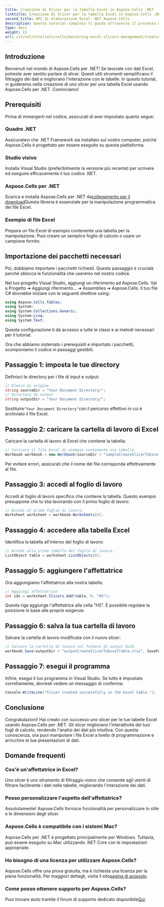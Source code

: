 ```yaml
---
title: Creazione di Slicer per la tabella Excel in Aspose.Cells .NET
linktitle: Creazione di Slicer per la tabella Excel in Aspose.Cells .NET
second_title: API di elaborazione Excel .NET Aspose.Cells
description: Questo tutorial completo ti guida attraverso il processo di creazione di slicer per tabelle Excel usando Aspose.Cells per .NET. Scopri come impostare il tuo ambiente, caricare una cartella di lavoro Excel e aggiungere slicer interattivi per migliorare le tue capacità di analisi dei dati.
type: docs
weight: 11
url: /it/net/tutorials/cells/mastering-excel-slicers-management/creating-slicer-for-excel-table/
---
```

## Introduzione

Benvenuti nel mondo di Aspose.Cells per .NET! Se lavorate con dati Excel, potreste aver sentito parlare di slicer. Questi utili strumenti semplificano il filtraggio dei dati e migliorano l'interazione con le tabelle. In questo tutorial, vi guideremo nella creazione di uno slicer per una tabella Excel usando Aspose.Cells per .NET. Cominciamo!

## Prerequisiti

Prima di immergerti nel codice, assicurati di aver impostato quanto segue:

### Quadro .NET
Assicuratevi che .NET Framework sia installato sul vostro computer, poiché Aspose.Cells è progettato per essere eseguito su questa piattaforma.

### Studio visivo
Installa Visual Studio (preferibilmente la versione più recente) per scrivere ed eseguire efficacemente il tuo codice .NET.

### Aspose.Cells per .NET
 Scarica e installa Aspose.Cells per .NET da[collegamento per il download](https://releases.aspose.com/cells/net/)Questa libreria è essenziale per la manipolazione programmatica dei file Excel.

### Esempio di file Excel
Prepara un file Excel di esempio contenente una tabella per la manipolazione. Puoi creare un semplice foglio di calcolo o usare un campione fornito.

## Importazione dei pacchetti necessari

Poi, dobbiamo importare i pacchetti richiesti. Questo passaggio è cruciale perché sblocca le funzionalità che useremo nel nostro codice.

Nel tuo progetto Visual Studio, aggiungi un riferimento ad Aspose.Cells. Vai a Progetto ➔ Aggiungi riferimento... ➔ Assemblies ➔ Aspose.Cells. Il tuo file C# dovrebbe iniziare con le seguenti direttive using:

```csharp
using Aspose.Cells.Tables;
using System;
using System.Collections.Generic;
using System.Linq;
using System.Text;
```

Questa configurazione ti dà accesso a tutte le classi e ai metodi necessari per il tutorial.

Ora che abbiamo sistemato i prerequisiti e importato i pacchetti, scomponiamo il codice in passaggi gestibili.

## Passaggio 1: imposta le tue directory

Definisci le directory per i file di input e output:

```csharp
// Elenco di origine
string sourceDir = "Your Document Directory/";
// Directory di output
string outputDir = "Your Document Directory/";
```

 Sostituire`"Your Document Directory"`con il percorso effettivo in cui è archiviato il file Excel.

## Passaggio 2: caricare la cartella di lavoro di Excel

Caricare la cartella di lavoro di Excel che contiene la tabella:

```csharp
// Caricare il file Excel di esempio contenente una tabella.
Workbook workbook = new Workbook(sourceDir + "sampleCreateSlicerToExcelTable.xlsx");
```

Per evitare errori, assicurati che il nome del file corrisponda effettivamente al file.

## Passaggio 3: accedi al foglio di lavoro

Accedi al foglio di lavoro specifico che contiene la tabella. Questo esempio presuppone che tu stia lavorando con il primo foglio di lavoro:

```csharp
// Accedi al primo foglio di lavoro.
Worksheet worksheet = workbook.Worksheets[0];
```

## Passaggio 4: accedere alla tabella Excel

Identifica la tabella all'interno del foglio di lavoro:

```csharp
// Accedi alla prima tabella del foglio di lavoro.
ListObject table = worksheet.ListObjects[0];
```

## Passaggio 5: aggiungere l'affettatrice

Ora aggiungiamo l'affettatrice alla nostra tabella:

```csharp
// Aggiungi affettatrice
int idx = worksheet.Slicers.Add(table, 0, "H5");
```

Questa riga aggiunge l'affettatrice alla cella "H5". È possibile regolare la posizione in base alle proprie esigenze.

## Passaggio 6: salva la tua cartella di lavoro

Salvare la cartella di lavoro modificata con il nuovo slicer:

```csharp
// Salvare la cartella di lavoro nel formato di output XLSX.
workbook.Save(outputDir + "outputCreateSlicerToExcelTable.xlsx", SaveFormat.Xlsx);
```

## Passaggio 7: esegui il programma

Infine, esegui il tuo programma in Visual Studio. Se tutto è impostato correttamente, dovresti vedere un messaggio di conferma:

```csharp
Console.WriteLine("Slicer created successfully in the Excel table.");
```

## Conclusione

Congratulazioni! Hai creato con successo uno slicer per le tue tabelle Excel usando Aspose.Cells per .NET. Gli slicer migliorano l'interattività dei tuoi fogli di calcolo, rendendo l'analisi dei dati più intuitiva. Con questa conoscenza, ora puoi manipolare i file Excel a livello di programmazione e arricchire le tue presentazioni di dati.

## Domande frequenti

### Cos'è un'affettatrice in Excel?
Uno slicer è uno strumento di filtraggio visivo che consente agli utenti di filtrare facilmente i dati nelle tabelle, migliorando l'interazione dei dati.

### Posso personalizzare l'aspetto dell'affettatrice?
Assolutamente! Aspose.Cells fornisce funzionalità per personalizzare lo stile e le dimensioni degli slicer.

### Aspose.Cells è compatibile con i sistemi Mac?
Aspose.Cells per .NET è progettato principalmente per Windows. Tuttavia, può essere eseguito su Mac utilizzando .NET Core con le impostazioni appropriate.

### Ho bisogno di una licenza per utilizzare Aspose.Cells?
 Aspose.Cells offre una prova gratuita, ma è richiesta una licenza per la piena funzionalità. Per maggiori dettagli, visita il sito[pagina di acquisto](https://purchase.aspose.com/buy).

### Come posso ottenere supporto per Aspose.Cells?
 Puoi trovare aiuto tramite il forum di supporto dedicato disponibile[Qui](https://forum.aspose.com/c/cells/9).